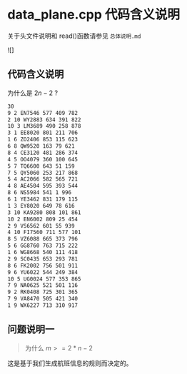 # data_plane.cpp 代码含义说明

关于头文件说明和 read()函数请参见 `总体说明.md`  

![\]

## 代码含义说明

为什么是 $2n-2$ ?



```latex
30
9 2 EN7546 577 409 782
2 10 WY2883 634 391 822
10 3 LM3689 490 258 878
3 1 EE8020 801 211 706
1 6 ZO2406 853 115 623
6 8 QW9520 163 79 621
8 4 CE3120 481 286 374
4 5 OO4079 360 100 645
5 7 TQ6600 643 51 159
7 5 QY5060 253 217 868
5 4 AC2066 582 565 721
4 8 AE4504 595 393 544
8 6 NS5984 541 1 996
6 1 YE3462 831 179 115
1 3 EY8020 649 78 616
3 10 KA9280 808 101 861
10 2 EN6002 809 25 454
2 9 VS6562 601 55 939
4 10 FI7560 711 577 101
8 5 VZ6088 665 373 796
5 6 GG8760 763 715 222
1 6 WG8668 540 111 418
2 9 SC0435 653 293 781
8 6 FK2002 756 501 911
9 6 YU6022 544 249 384
10 5 UG0024 577 353 865
7 9 NA0625 521 501 116
9 2 RK0408 725 301 365
7 9 VA8470 505 421 340
1 9 WX6227 713 310 917
```

## 问题说明一

> 为什么 $m>=2*n-2$ 

这是基于我们生成航班信息的规则而决定的。
